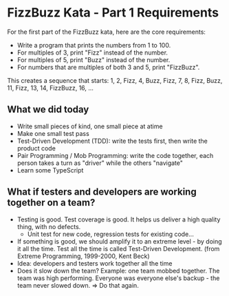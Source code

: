 # FizzBuzz Kata - Part 1 Requirements
For the first part of the FizzBuzz kata, here are the core requirements:

- Write a program that prints the numbers from 1 to 100.
- For multiples of 3, print "Fizz" instead of the number.
- For multiples of 5, print "Buzz" instead of the number.
- For numbers that are multiples of both 3 and 5, print "FizzBuzz".

This creates a sequence that starts: 1, 2, Fizz, 4, Buzz, Fizz, 7, 8, Fizz, Buzz, 11, Fizz, 13, 14, FizzBuzz, 16, ...

## What we did today
- Write small pieces of kind, one small piece at atime
- Make one small test pass
- Test-Driven Development (TDD): write the tests first, then write the product code
- Pair Programming / Mob Programming: write the code together, each person takes a turn as "driver" while the others "navigate"
- Learn some TypeScript

## What if testers and developers are working together on a team?
- Testing is good. Test coverage is good. It helps us deliver a high quality thing, with no defects.
  - Unit test for new code, regression tests for existing code...
- If something is good, we should amplify it to an extreme level - by doing it all the time. Test all the time is called Test-Driven Development. (from Extreme Programming, 1999-2000, Kent Beck)
- Idea: developers and testers work together all the time
- Does it slow down the team? Example: one team mobbed together. The team was high performing. Everyone was everyone else's backup - the team never slowed down. => Do that again.
